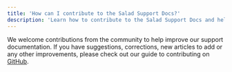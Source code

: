 ```yaml
---
title: 'How can I contribute to the Salad Support Docs?'
description: 'Learn how to contribute to the Salad Support Docs and help improve our documentation.'
---
```


We welcome contributions from the community to help improve our support documentation. If you have suggestions,
corrections, new articles to add or any other improvements, please check out our guide to contributing on
[GitHub](https://github.com/SaladTechnologies/salad-kitchen-docs/blob/main/.github/CONTRIBUTING.md).
